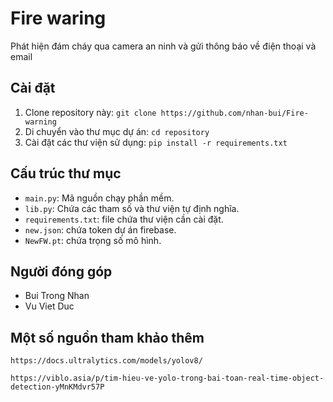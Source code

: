 # Fire waring

Phát hiện đám cháy qua camera an ninh và gửi thông báo về điện thoại và email

## Cài đặt

1. Clone repository này: `git clone https://github.com/nhan-bui/Fire-warning`
2. Di chuyển vào thư mục dự án: `cd repository`
3. Cài đặt các thư viện sử dụng: `pip install -r requirements.txt`


## Cấu trúc thư mục

- `main.py`: Mã nguồn chạy phần mềm.
- `lib.py`: Chứa các tham số và thư viện tự định nghĩa.
- `requirements.txt`: file chứa thư viện cần cài đặt.
- `new.json`: chứa token dự án firebase.
- `NewFW.pt`: chứa trọng số mô hình.



## Người đóng góp

- Bui Trong Nhan
- Vu Viet Duc

## Một số nguồn tham khảo thêm
`https://docs.ultralytics.com/models/yolov8/`

`https://viblo.asia/p/tim-hieu-ve-yolo-trong-bai-toan-real-time-object-detection-yMnKMdvr57P`


